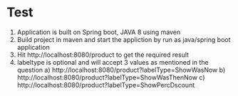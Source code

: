 # Test
1. Application is built on Spring boot, JAVA 8 using maven
2. Build project in maven and start the appliction by run as java/spring boot application
3. Hit http://localhost:8080/product to get the required result
4. labeltype is optional and will accept 3 values as mentioned in the question
   a) http://localhost:8080/product?labelType=ShowWasNow
   b) http://localhost:8080/product?labelType=ShowWasThenNow
   c) http://localhost:8080/product?labelType=ShowPercDscount

   
  
